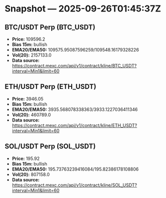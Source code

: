 # Snapshot — 2025-09-26T01:45:37Z

## BTC/USDT Perp (BTC_USDT)
- **Price:** 109596.2
- **Bias 15m:** bullish
- **EMA20/EMA50:** 109575.95087596259/109548.16179328226
- **Vol(20):** 2157133.0
- **Data source:** https://contract.mexc.com/api/v1/contract/kline/BTC_USDT?interval=Min1&limit=60

## ETH/USDT Perp (ETH_USDT)
- **Price:** 3946.05
- **Bias 15m:** bullish
- **EMA20/EMA50:** 3935.568078338363/3933.1227036411346
- **Vol(20):** 460789.0
- **Data source:** https://contract.mexc.com/api/v1/contract/kline/ETH_USDT?interval=Min1&limit=60

## SOL/USDT Perp (SOL_USDT)
- **Price:** 195.92
- **Bias 15m:** bullish
- **EMA20/EMA50:** 195.73763239416084/195.82386178108806
- **Vol(20):** 807158.0
- **Data source:** https://contract.mexc.com/api/v1/contract/kline/SOL_USDT?interval=Min1&limit=60
